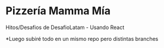 # Pizzería Mamma Mía

Hitos/Desafios de DesafioLatam - Usando React

\*Luego subiré todo en un mismo repo pero distintas branches
